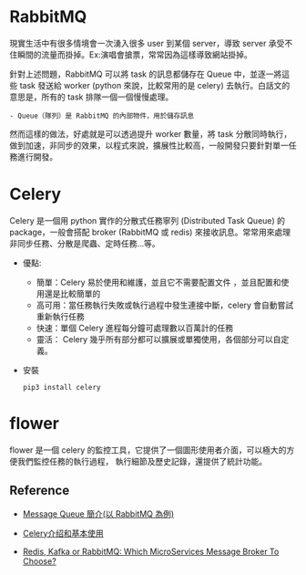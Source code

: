 # RabbitMQ

現實生活中有很多情境會一次湧入很多 user 到某個 server，導致 server 承受不住瞬間的流量而掛掉。Ex:演唱會搶票，常常因為這樣導致網站掛掉。

針對上述問題，RabbitMQ 可以將 task 的訊息都儲存在 Queue 中，並逐一將這些 task 發送給 worker (python 來說，比較常用的是 celery) 去執行。白話文的意思是，所有的 task 排隊一個一個慢慢處理。

    - Queue（隊列）是 RabbitMQ 的內部物件，用於儲存訊息

然而這樣的做法，好處就是可以透過提升 worker 數量，將 task 分散同時執行，做到加速，非同步的效果，以程式來說，擴展性比較高，一般開發只要針對單一任務進行開發。

# Celery

Celery 是一個用 python 實作的分散式任務寧列 (Distributed Task Queue) 的 package，一般會搭配 broker (RabbitMQ 或 redis) 來接收訊息。常常用來處理非同步任務、分散是爬蟲、定時任務...等。


- 優點:
    - 簡單：Celery 易於使用和維護，並且它不需要配置文件 ，並且配置和使用還是比較簡單的
    - 高可用：當任務執行失敗或執行過程中發生連接中斷，celery 會自動嘗試重新執行任務
    - 快速：單個 Celery 進程每分鐘可處理數以百萬計的任務
    - 靈活： Celery 幾乎所有部分都可以擴展或單獨使用，各個部分可以自定義。

- 安裝

    ```
    pip3 install celery
    ```

# flower

flower 是一個 celery 的監控工具，它提供了一個圖形使用者介面，可以極大的方便我們監控任務的執行過程， 執行細節及歷史記錄，還提供了統計功能。

## Reference

- [Message Queue 簡介(以 RabbitMQ 為例)](https://godleon.github.io/blog/ChatOps/message-queue-concepts/)

- [Celery介绍和基本使用](https://zhuanlan.zhihu.com/p/64595171)

- [Redis, Kafka or RabbitMQ: Which MicroServices Message Broker To Choose?](https://otonomo.io/redis-kafka-or-rabbitmq-which-microservices-message-broker-to-choose/?fbclid=IwAR2SoY2p5tFSQJITXG_90K4EOL4e7apjBSyOcfgvfYiPNSznD-RfR7Pn1-Q)